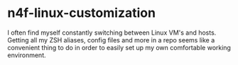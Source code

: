 # n4f-linux-customization
I often find myself constantly switching between Linux VM's and hosts. Getting all my ZSH aliases, config files and more in a repo seems like a convenient thing to do in order to easily set up my own comfortable working environment.
